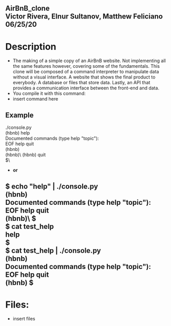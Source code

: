 **AirBnB_clone**\
Victor Rivera, Elnur Sultanov, Matthew Feliciano\
06/25/20
---

# Description
- The making of a simple copy of an AirBnB website. Not implementing all the same features however, covering some of the fundamentals. This clone will be composed of a command interpreter to manipulate data without a visual interface. A website that shows the final product to everybody. A database or files that store data. Lastly, an API that provides a communication interface between the front-end and data.
- You compile it with this command: 
- insert command here
## Example
./console.py\
(hbnb) help\
Documented commands (type help "topic"):\
EOF  help  quit\
(hbnb)\
(hbnb)\ 
(hbnb) quit\
$\
- __or__

$ echo "help" | ./console.py\
(hbnb)\
Documented commands (type help "topic"):\
EOF  help  quit\
(hbnb)\ 
$\
$ cat test_help\
help\
$\
$ cat test_help | ./console.py\
(hbnb)\
Documented commands (type help "topic"):\
EOF  help  quit\
(hbnb) 
$
---
# Files:
- insert files